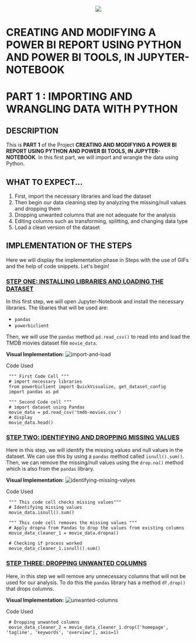 <p align="center">
  <img src="https://github.com/deepakm925/Power-BI/blob/main/When-Python-meets-Power-BI/resources/banner-3.png"/>

  # CREATING AND MODIFYING A POWER BI REPORT USING PYTHON AND POWER BI TOOLS, IN JUPYTER-NOTEBOOK
  # PART 1 :  IMPORTING AND WRANGLING DATA WITH PYTHON 

## DESCRIPTION
This is **PART 1** of the Project **CREATING AND MODIFYING A POWER BI REPORT USING PYTHON AND POWER BI TOOLS, IN JUPYTER-NOTEBOOK**. In this first part, we will import and wrangle the data using Python. 


## WHAT TO EXPECT...
1. First, import the necessary libraries and load the dataset
2. Then begin our data cleaning step by analyzing the missing/null values and dropping them
3. Dropping unwanted columns that are not adequate for the analysis
4. Editing columns such as transforming, splitting, and changing data type
5. Load a clean version of the dataset


## IMPLEMENTATION OF THE STEPS 
Here we will display the implementation phase in Steps with the use of GIFs and the help of code snippets. Let's begin!

### <ins> STEP ONE: INSTALLING LIBRARIES AND LOADING THE DATASET</ins>
In this first step, we will open Jupyter-Notebook and install the necessary libraries. The libaries that will be used are:
- `pandas`
- `powerbiclient`
  
Then, we will use the `pandas` method `pd.read_csv()` to read into and load the TMDB movies dataset file `movie_data`.

**Visual Implementation:**
![import-and-load](https://github.com/deepakm925/Power-BI/blob/main/When-Python-meets-Power-BI/Creating-and-Modifying-a-Power-BI-report-within-Jupyter-Notebook/PART-1-Importing-and-Wrangling-data-with-Python/resources/importing-and-loading-dataset.gif)

Code Used

     """ First Code Cell """ 
     # import necessary libraries
     from powerbiclient import QuickVisualize, get_dataset_config
     import pandas as pd
     
     """ Second Code cell """ 
     # import dataset using Pandas
     movie_data = pd.read_csv('tmdb-movies.csv')
     # display
     movie_data.head()

### <ins> STEP TWO: IDENTIFYING AND DROPPING MISSING VALUES </ins>
Here in this step, we will identify the missing values and null values in the dataset. We can use this by using a `pandas` method called `isnull().sum()`. Then, we can remove the missing/null values using the `drop.na()` method which is also from the `pandas` library. 

**Visual Implementation:**
![identifying-missing-valyes](https://github.com/deepakm925/Power-BI/blob/main/When-Python-meets-Power-BI/Creating-and-Modifying-a-Power-BI-report-within-Jupyter-Notebook/PART-1-Importing-and-Wrangling-data-with-Python/resources/identifying-dropping-missing-values.gif)

Code Used

     """ This code cell checks missing values""" 
     # Identifying missing values
     movie_data.isnull().sum()

     """ This code cell removes the missing values """
     # Apply dropna from Pandas to drop the values from existing columns
     movie_data_cleaner_1 = movie_data.dropna()

     # Checking if process worked
     movie_data_cleaner_1.isnull().sum()

### <ins> STEP THREE: DROPPING UNWANTED COLUMNS </ins>
Here, in this step we will remove any unnecessary columns that will not be used for our analysis. To do this the `pandas` library has a method `df.drop()` that drops columns. 

**Visual Implementation:**
![unwanted-columns](https://github.com/deepakm925/Power-BI/blob/main/When-Python-meets-Power-BI/Creating-and-Modifying-a-Power-BI-report-within-Jupyter-Notebook/PART-1-Importing-and-Wrangling-data-with-Python/resources/deleted-unwanted-columns.gif)

Code Used

     # Dropping unwanted columns
     movie_data_cleaner_2 = movie_data_cleaner_1.drop(['homepage', 'tagline', 'keywords', 'overview'], axis=1)

